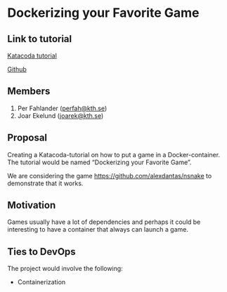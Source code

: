 # Dockerizing your Favorite Game

## Link to tutorial

[Katacoda tutorial](https://www.katacoda.com/perfah/scenarios/dockerizing_your_favorite_game)

[Github](https://github.com/perfah/katacoda-scenarios)

## Members
1. Per Fahlander (perfah@kth.se)
2. Joar Ekelund (joarek@kth.se)

## Proposal
Creating a Katacoda-tutorial on how to put a game in a Docker-container. The tutorial would be named “Dockerizing your Favorite Game”.

We are considering the game https://github.com/alexdantas/nsnake to demonstrate that it works.

## Motivation
Games usually have a lot of dependencies and perhaps it could be interesting to have a container that always can launch a game.

## Ties to DevOps

The project would involve the following:
- Containerization
